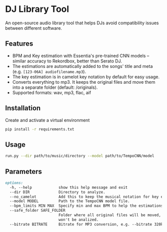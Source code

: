 # DJ Library Tool
An open-source audio library tool that helps DJs avoid compatibility issues between different software.

## Features
- BPM and Key estimation with Essentia's pre-trained CNN models – similar accuracy to Rekordbox, better than Serato DJ.
- The estimations are automatically added to the songs' title and meta (e.g. `[123-06A] audiofilename.mp3`).
- The key estimation is in camelot key notation by default for easy usage.
- Converts everything to mp3. It keeps the original files and move them into a separate folder (default: /originals).
- Supported formats: wav, mp3, flac, aif

## Installation
Create and activate a virtual environment

```bash
pip install -r requirements.txt
```

## Usage
```bash
run.py --dir path/to/music/directory --model path/to/TempoCNN/model
```

## Parameters
```md
options:
  -h, --help            show this help message and exit
  --dir DIR             Directory to analyze.
  --no_camelot          Add this to keep the musical notation for key estimation.
  --model MODEL         Path to the TempoCNN model file.
  --bpm_limits MIN MAX  Specify min and max BPM to help the estimations, e.g. --bpm_limits 90 180
  --safe_folder SAFE_FOLDER
                        Folder where all original files will be moved, this
                        won't be analized.
  --bitrate BITRATE     Bitrate for MP3 conversion, e.g. --bitrate 320k
```
